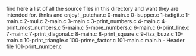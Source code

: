 find here a list of all the source files in this directory and waht they are intended for.
thnks and enjoy!
_putchar.c
0-main.c
0-isupper.c
1-isdigit.c
1-main.c
2-mul.c
2-main.c
3-main.c
3-print_numbers.c
4-main.c
4-print_most_numbers.c
5-main.c
5-more_numbers.c
6-main.c
6-print_line.c
7-main.c
7-print_diagonal.c
8-main.c
8-print_square.c
9-fizz_buzz.c
10-main.c
10-print_triangle.c
100-prime_factor.c
101-main.c
main.h - Header file
101-print_number.c
